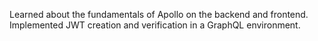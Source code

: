 Learned about the fundamentals of Apollo on the backend and frontend. Implemented JWT creation and verification in a GraphQL environment.